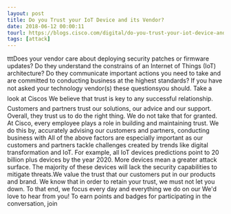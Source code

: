```yaml
---
layout: post
title: Do you Trust your IoT Device and its Vendor?
date: 2018-06-12 00:00:11
tourl: https://blogs.cisco.com/digital/do-you-trust-your-iot-device-and-its-vendor
tags: [attack]
---
```

tttDoes your vendor care about deploying security patches or firmware updates? Do they understand the constrains of an Internet of Things (IoT) architecture? Do they communicate important actions you need to take and are committed to conducting business at the highest standards? If you have not asked your technology vendor(s) these questionsyou should. Take a look at Ciscos We believe that trust is key to any successful relationship. Customers and partners trust our solutions, our advice and our support. Overall, they trust us to do the right thing. We do not take that for granted. At Cisco, every employee plays a role in building and maintaining trust. We do this by, accurately advising our customers and partners, conducting business with All of the above factors are especially important as our customers and partners tackle challenges created by trends like digital transformation and IoT. For example, all IoT devices predictions point to 20 billion plus devices by the year 2020. More devices mean a greater attack surface. The majority of these devices will lack the security capabilities to mitigate threats.We value the trust that our customers put in our products and brand. We know that in order to retain your trust, we must not let you down. To that end, we focus every day and everything we do on our We'd love to hear from you! To earn points and badges for participating in the conversation, join 
